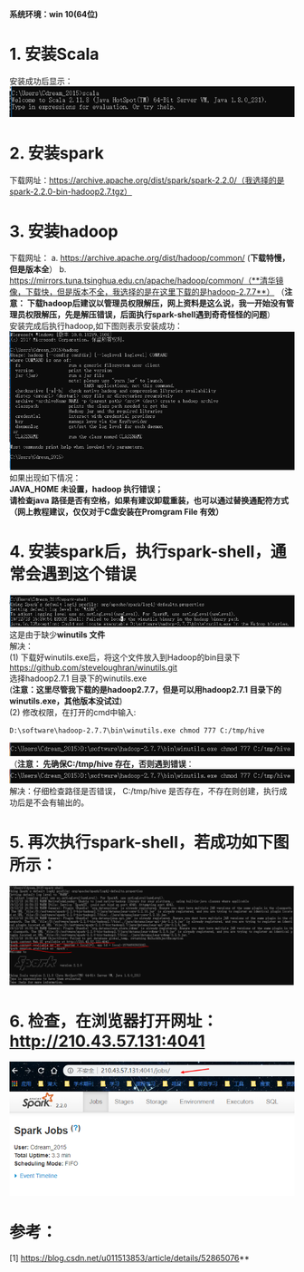 
**系统环境：win 10(64位)**  
# 1. 安装Scala  
安装成功后显示：  
![Scala](https://github.com/shiqiaodeng/blog/blob/master/Spark/images/1.png?raw=true "figure 1")  
# 2. 安装spark   
下载网址：https://archive.apache.org/dist/spark/spark-2.2.0/（我选择的是spark-2.2.0-bin-hadoop2.7.tgz）  
# 3. 安装hadoop  
下载网址：
a. https://archive.apache.org/dist/hadoop/common/ (**下载特慢，但是版本全**）
b. https://mirrors.tuna.tsinghua.edu.cn/apache/hadoop/common/（**清华镜像，下载快，但是版本不全，我选择的是在这里下载的是hadoop-2.7.7**）
（**注意： 下载hadoop后建议以管理员权限解压，网上资料是这么说，我一开始没有管理员权限解压，先是解压错误，后面执行spark-shell遇到奇奇怪怪的问题**）  
安装完成后执行hadoop,如下图则表示安装成功：  
![fig 2](https://github.com/shiqiaodeng/blog/blob/master/Spark/images/2.png?raw=true "figure 2")
如果出现如下情况：  
**JAVA_HOME 未设置，hadoop 执行错误；  
请检查java 路径是否有空格，如果有建议卸载重装，也可以通过替换通配符方式（网上教程建议，仅仅对于C盘安装在Promgram File 有效）**  

# 4. 安装spark后，执行spark-shell，通常会遇到这个错误  
![fig 3](https://github.com/shiqiaodeng/blog/blob/master/Spark/images/3.png?raw=true "figure 3")  
这是由于缺少**winutils 文件**  
解决：  
(1) 下载好winutils.exe后，将这个文件放入到Hadoop的bin目录下
https://github.com/steveloughran/winutils.git  
选择hadoop2.7.1 目录下的winutils.exe  
(**注意：这里尽管我下载的是hadoop2.7.7，但是可以用hadoop2.7.1 目录下的winutils.exe，其他版本没试过**)  
(2) 修改权限，在打开的cmd中输入:  
```
D:\software\hadoop-2.7.7\bin\winutils.exe chmod 777 C:/tmp/hive  
```
![fig 4](https://github.com/shiqiaodeng/blog/blob/master/Spark/images/4.png?raw=true "figure 4")  
（**注意： 先确保C:/tmp/hive 存在，否则遇到错误**：  
![fig 4](https://github.com/shiqiaodeng/blog/blob/master/Spark/images/4.png?raw=true "figure 4")  
解决：仔细检查路径是否错误， C:/tmp/hive 是否存在，不存在则创建，执行成功后是不会有输出的。

# 5. 再次执行spark-shell，若成功如下图所示：  
![fig 6](https://github.com/shiqiaodeng/blog/blob/master/Spark/images/6.png?raw=true "figure 6")  

# 6. 检查，在浏览器打开网址：http://210.43.57.131:4041  
![fig 7](https://github.com/shiqiaodeng/blog/blob/master/Spark/images/7.png?raw=true "figure 7")

# 参考：  
[1] https://blog.csdn.net/u011513853/article/details/52865076**
